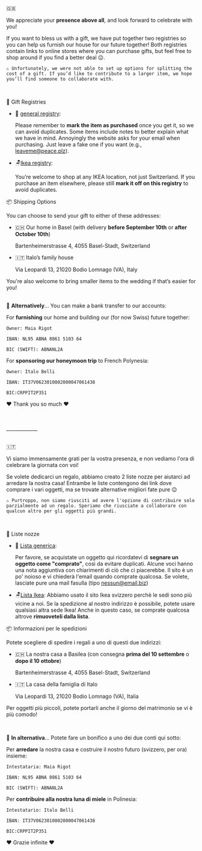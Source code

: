 <link rel="stylesheet" type="text/css" href="style.css">

🇬🇧


We appreciate your **presence above all**, and look forward to celebrate with you!

If you want to bless us with a gift, we have put together two registries so you can help us furnish our house for our future together! 
Both registries contain links to online stores where you can purchase gifts, but feel free to shop around if you find a better deal 😉.
  ```
  ⚠️ Unfortunately, we were not able to set up options for splitting the cost of a gift. If you’d like to contribute to a larger item, we hope you’ll find someone to collaborate with.
  ```

<br>

🎁 Gift Registries

- 🧾 [general registry](https://www.myregistry.com/giftlist/maia-italo-2025): 

  Please remember to **mark the item as purchased** once you get it, so we can avoid duplicates.
  Some items include notes to better explain what we have in mind.
  Annoyingly the website asks for your email when purchasing. Just leave a fake one if you want (e.g., leaveme@peace.plz).

- 🪑[Ikea registry](https://www.ikea.com/ch/en/gift-registry/guest/?id=93c31c66-dbeb-411c-b8e1-9f4b9b4c8902): 

  You’re welcome to shop at any IKEA location, not just Switzerland.
  If you purchase an item elsewhere, please still **mark it off on this registry** to avoid duplicates.

📦 Shipping Options
  
  You can choose to send your gift to either of these addresses:
  
  - 🇨🇭 Our home in Basel (with delivery **before September 10th** or **after October 10th**)

     Bartenheimerstrasse 4, 4055 Basel-Stadt, Switzerland


  - 🇮🇹 Italo’s family house

    Via Leopardi 13, 21020 Bodio Lomnago (VA), Italy

You're also welcome to bring smaller items to the wedding if that’s easier for you!
    <br>
    <br>


💸 **Alternatively**...
You can make a bank transfer to our accounts:

For **furnishing** our home and building our (for now Swiss) future together:
```
Owner: Maia Rigot

IBAN: NL95 ABNA 0861 5103 64

BIC (SWIFT): ABNANL2A
```
For **sponsoring our honeymoon trip** to French Polynesia:
```
Owner: Italo Belli

IBAN: IT37V0623010802000047061438

BIC:CRPPIT2P351
```

❤️ Thank you so much ❤️

<br>
<br>
_____________
<br>
<br>

🇮🇹 

Vi siamo immensamente grati per la vostra presenza, e non vediamo l'ora di celebrare la giornata con voi!

Se volete dedicarci un regalo, abbiamo creato 2 liste nozze per aiutarci ad arredare la nostra casa! Entrambe le liste contengono dei link dove comprare i vari oggetti, ma se trovate alternative migliori fate pure 😉
  
  ```
  ⚠️ Purtroppo, non siamo riusciti ad avere l'opzione di contribuire solo parzialmente ad un regalo. Speriamo che riusciate a collaborare con qualcun altro per gli oggetti più grandi.
  ```

<br>

🎁 Liste nozze

- 🧾 [Lista generica](https://www.myregistry.com/giftlist/maia-italo-2025): 

  Per favore, se acquistate un oggetto qui ricordatevi di **segnare un oggetto come "comprato"**, così da evitare duplicati.
  Alcune voci hanno una nota aggiuntiva con chiarimenti di ciò che ci piacerebbe.
  Il sito è un po' noioso e vi chiederà l'email quando comprate qualcosa. Se volete, lasciate pure una mail fasulla (tipo nessun@email.biz)

- 🪑[Lista Ikea](https://www.ikea.com/ch/en/gift-registry/guest/?id=93c31c66-dbeb-411c-b8e1-9f4b9b4c8902): 
  Abbiamo usato il sito Ikea svizzero perchè le sedi sono più vicine a noi. Se la spedizione al nostro indirizzo è possibile, potete usare qualsiasi altra sede Ikea!
  Anche in questo caso, se comprate qualcosa altrove **rimuoveteli dalla lista**.


📦 Informazioni per le spedizioni

  Potete scegliere di spedire i regali a uno di questi due indirizzi:
  
  - 🇨🇭 La nostra casa a Basilea (con consegna **prima del 10 settembre** o **dopo il 10 ottobre**)

     Bartenheimerstrasse 4, 4055 Basel-Stadt, Switzerland


  - 🇮🇹 La casa della famiglia di Italo

    Via Leopardi 13, 21020 Bodio Lomnago (VA), Italia

Per oggetti più piccoli, potete portarli anche il giorno del matrimonio se vi è più comodo!

<br>


💸 **In alternativa**...
Potete fare un bonifico a uno dei due conti qui sotto:

Per **arredare** la nostra casa e costruire il nostro futuro (svizzero, per ora) insieme:
```
Intestataria: Maia Rigot

IBAN: NL95 ABNA 0861 5103 64

BIC (SWIFT): ABNANL2A
```
Per **contribuire alla nostra luna di miele** in Polinesia:
```
Intestatario: Italo Belli

IBAN: IT37V0623010802000047061438

BIC:CRPPIT2P351
```

❤️ Grazie infinite ❤️
